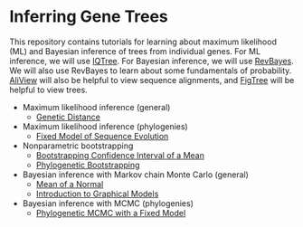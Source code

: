 # Inferring Gene Trees

This repository contains tutorials for learning about maximum likelihood (ML) and Bayesian inference of trees from individual genes. For ML inference, we will use [IQTree](http://www.iqtree.org). For Bayesian inference, we will use [RevBayes](https://revbayes.github.io). We will also use RevBayes to learn about some fundamentals of probability. [AliView](http://www.ormbunkar.se/aliview/) will also be helpful to view sequence alignments, and [FigTree](http://tree.bio.ed.ac.uk/software/figtree/) will be helpful to view trees.

- Maximum likelihood inference (general)
  - [Genetic Distance](https://github.com/IntroPhylogenomics/GeneTreeInference/blob/master/ML_GeneticDistance.md)
- Maximum likelihood inference (phylogenies)
  - [Fixed Model of Sequence Evolution](https://github.com/IntroPhylogenomics/GeneTreeInference/blob/master/ML_Phylo_FixedModel.md)
- Nonparametric bootstrapping
  - [Bootstrapping Confidence Interval of a Mean](https://github.com/IntroPhylogenomics/GeneTreeInference/blob/master/BootstrappingMean.md)
  - [Phylogenetic Bootstrapping](https://github.com/IntroPhylogenomics/GeneTreeInference/blob/master/PhyloBootstrap.md)
- Bayesian inference with Markov chain Monte Carlo (general)
  - [Mean of a Normal](https://github.com/IntroPhylogenomics/GeneTreeInference/blob/master/MCMC_NormalMean.md)
  - [Introduction to Graphical Models](https://github.com/IntroPhylogenomics/GeneTreeInference/blob/master/IntroToGraphicalModels.md)
- Bayesian inference with MCMC (phylogenies)
  - [Phylogenetic MCMC with a Fixed Model](https://revbayes.github.io/tutorials/ctmc/)
